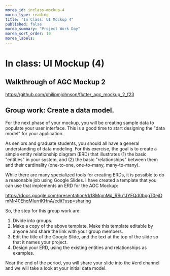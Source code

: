 ```yaml
---
morea_id: inclass-mockup-4
morea_type: reading
title: "In Class: UI Mockup 4"
published: false
morea_summary: "Project Work Day"
morea_sort_order: 10
morea_labels: 
---
```


# In class: UI Mockup (4)

## Walkthrough of AGC Mockup 2

<https://github.com/philipmjohnson/flutter_agc_mockup_2_f23>

## Group work: Create a data model.

For the next phase of your mockup, you will be creating sample data to populate your user interface.  This is a good time to start designing the "data model" for your application. 

As seniors and graduate students, you should all have a general understanding of data modeling.  For this exercise, the goal is to create a simple entity relationship diagram (ERD) that illustrates (1) the basic "entities" in your system, and (2) the basic "relationships" between them and their cardinality (one-to-one, one-to-many, many-to-many). 

While there are many specialized tools for creating ERDs, it is possible to do a reasonable job using Google Slides. I have created a template that you can use that implements an ERD for the AGC Mockup:

<https://docs.google.com/presentation/d/18MqmMd_RSu1JYEQd0bpgT0ejOmMr40EhqMIurriKHnA/edit?usp=sharing>

So, the step for this group work are:

1. Divide into groups. 
2. Make a copy of the above template. Make this template editable by anyone and share the link with your group members.
3. Edit the title of the Google Slide, and the text at the top of the slide so that it names your project.
4. Design your ERD, using the existing entities and relationships as examples.

Near the end of the period, you will share your slide into the #erd channel and we will take a look at your initial data model.
